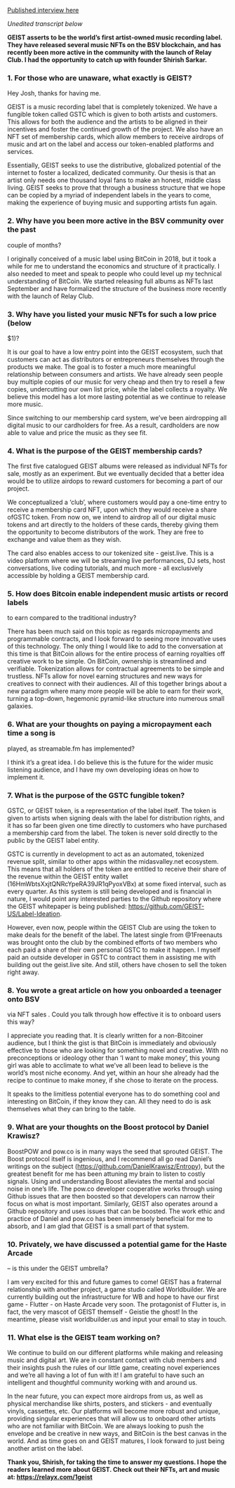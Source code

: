 [Published interview 
here](https://coingeek.com/record-label-geist-is-completely-tokenized-and-it-wants-to-make-buying-music-fun-again/)

*Unedited transcript below* 

**GEIST asserts to be the world’s first artist-owned music recording 
label. 
They have released several music NFTs on the BSV blockchain, and has 
recently been more active in the community with the launch of Relay Club. 
I had the opportunity to catch up with founder Shirish Sarkar.**

### 1. For those who are unaware, what exactly is GEIST?

Hey Josh, thanks for having me. 

GEIST is a music recording label that is completely tokenized. We have a 
fungible token called GSTC which is given to both artists and customers. 
This allows for both the audience and the artists to be aligned in their 
incentives and foster the continued growth of the project. We also have an 
NFT set of membership cards, which allow members to receive airdrops of 
music and art on the label and access our token-enabled platforms and 
services. 

Essentially, GEIST seeks to use the distributive, globalized potential of 
the internet to foster a localized, dedicated community. Our thesis is 
that an artist only needs one thousand loyal fans to make an honest, 
middle class living. GEIST seeks to prove that through a business 
structure that we hope can be copied by a myriad of independent labels in 
the years to come, making the experience of buying music and supporting 
artists fun again.
 
### 2. Why have you been more active in the BSV community over the past 
couple 
of months?

I originally conceived of a music label using BitCoin in 2018, but it took 
a while for me to understand the economics and structure of it 
practically. I also needed to meet and speak to people who could level up 
my technical understanding of BitCoin. We started releasing full albums as 
NFTs last September and have formalized the structure of the business more 
recently with the launch of Relay Club.
 
### 3. Why have you listed your music NFTs for such a low price (below 
$1)?

It is our goal to have a low entry point into the GEIST ecosystem, such 
that customers can act as distributors or entrepreneurs themselves through 
the products we make. The goal is to foster a much more meaningful 
relationship between consumers and artists. We have already seen people 
buy multiple copies of our music for very cheap and then try to resell a 
few copies, undercutting our own list price, while the label collects a 
royalty. We believe this model has a lot more lasting potential as we 
continue to release more music.

Since switching to our membership card system, we’ve been airdropping all 
digital music to our cardholders for free. As a result, cardholders are 
now able to value and price the music as they see fit.
  
### 4. What is the purpose of the GEIST membership cards?

The first five catalogued GEIST albums were released as individual NFTs 
for sale, mostly as an experiment. But we eventually decided that a better 
idea would be to utilize airdops to reward customers for becoming a part 
of our project. 

We conceptualized a ‘club’, where customers would pay a one-time entry to 
receive a membership card NFT, upon which they would receive a share 
ofGSTC token. From now on, we intend to airdrop all of our digital music 
tokens and art directly to the holders of these cards, thereby giving them 
the opportunity to become distributors of the work. They are free to 
exchange and value them as they wish. 

The card also enables access to our tokenized site - geist.live. This is a 
video platform where we will be streaming live performances, DJ sets, host 
conversations, live coding tutorials, and much more - all exclusively 
accessible by holding a GEIST membership card.
 
### 5. How does Bitcoin enable independent music artists or record labels 
to 
earn compared to the traditional industry?

There has been much said on this topic as regards micropayments and 
programmable contracts, and I look forward to seeing more innovative uses 
of this technology. The only thing I would like to add to the conversation 
at this time is that BitCoin allows for the entire process of earning 
royalties off creative work to be simple. On BitCoin, ownership is 
streamlined and verifiable. Tokenization allows for contractual agreements 
to be simple and trustless. NFTs allow for novel earning structures and 
new ways for creatives to connect with their audiences. All of this 
together brings about a new paradigm where many more people will be able 
to earn for their work, turning a top-down, hegemonic pyramid-like 
structure into numerous small galaxies. 
 
### 6. What are your thoughts on paying a micropayment each time a song is 
played, as streamable.fm has implemented?

I think it’s a great idea. I do believe this is the future for the wider 
music listening audience, and I have my own developing ideas on how to 
implement it. 
 
### 7. What is the purpose of the GSTC fungible token?

GSTC, or GEIST token, is a representation of the label itself. The token 
is given to artists when signing deals with the label for distribution 
rights, and it has so far been given one time directly to customers who 
have purchased a membership card from the label. The token is never sold 
directly to the public by the GEIST label entity.

GSTC is currently in development to act as an automated, tokenized revenue 
split, similar to other apps within the midasvalley.net ecosystem. This 
means that all holders of the token are entitled to receive their share of 
the revenue within the GEIST entity wallet 
(16HmWbtsXxjtQNRcYpeRA39JR1qPyoxVBx) at some fixed interval, such as every 
quarter. As this system is still being developed and is financial in 
nature, I would point any interested parties to the Github repository 
where the GEIST whitepaper is being published: 
https://github.com/GEIST-US/Label-Ideation. 

However, even now, people within the GEIST Club are using the token to 
make deals for the benefit of the label. The latest single from 
@1Freenauts was brought onto the club by the combined efforts of two 
members who each paid a share of their own personal GSTC to make it 
happen. I myself paid an outside developer in GSTC to contract them in 
assisting me with building out the geist.live site. And still, others have 
chosen to sell the token right away. 
 
### 8. You wrote a great article on how you onboarded a teenager onto BSV 
via 
NFT sales . Could you talk through how effective it is to onboard users 
this way?

I appreciate you reading that. It is clearly written for a non-Bitcoiner 
audience, but I think the gist is that BitCoin is immediately and 
obviously effective to those who are looking for something novel and 
creative. With no preconceptions or ideology other than ‘I want to make 
money’, this young girl was able to acclimate to what we’ve all been lead 
to believe is the world’s most niche economy. And yet, within an hour she 
already had the recipe to continue to make money, if she chose to iterate 
on the process. 

It speaks to the limitless potential everyone has to do something cool and 
interesting on BitCoin, if they know they can. All they need to do is ask 
themselves what they can bring to the table. 
 
### 9. What are your thoughts on the Boost protocol by Daniel Krawisz?

BoostPOW and pow.co is in many ways the seed that sprouted GEIST. The 
Boost protocol itself is ingenious, and I recommend all go read Daniel’s 
writings on the subject (https://github.com/DanielKrawisz/Entropy), but 
the greatest benefit for me has been attuning my brain to listen to costly 
signals. Using and understanding Boost alleviates the mental and social 
noise in one’s life. The pow.co developer cooperative works through using 
Github issues that are then boosted so that developers can narrow their 
focus on what is most important. Similarly, GEIST also operates around a 
Github repository and uses issues that can be boosted. The work ethic and 
practice of Daniel and pow.co has been immensely beneficial for me to 
absorb, and I am glad that GEIST is a small part of that system. 
 
### 10. Privately, we have discussed a potential game for the Haste Arcade 
– 
is this under the GEIST umbrella?

I am very excited for this and future games to come! GEIST has a fraternal 
relationship with another project, a game studio called Worldbuilder. We 
are currently building out the infrastructure for WB and hope to have our 
first game - Flutter - on Haste Arcade very soon. The protagonist of 
Flutter is, in fact, the very mascot of GEIST themself - Geistie the 
ghost! In the meantime, please visit worldbuilder.us and input your email 
to stay in touch. 
 
### 11. What else is the GEIST team working on?

We continue to build on our different platforms while making and releasing 
music and digital art. We are in constant contact with club members and 
their insights push the rules of our little game, creating novel 
experiences and we’re all having a lot of fun with it! I am grateful to 
have such an intelligent and thoughtful community working with and around 
us.

In the near future, you can expect more airdrops from us, as well as 
physical merchandise like shirts, posters, and stickers - and eventually 
vinyls, cassettes, etc. Our platforms will become more robust and unique, 
providing singular experiences that will allow us to onboard other artists 
who are not familiar with BitCoin. 
We are always looking to push the envelope and be creative in new ways, 
and BitCoin is the best canvas in the world. And as time goes on and GEIST 
matures, I look forward to just being another artist on the label.
 
**Thank you, Shirish, for taking the time to answer my questions. I hope 
the 
readers learned more about GEIST. Check out their NFTs, art and music at: 
https://relayx.com/1geist**
